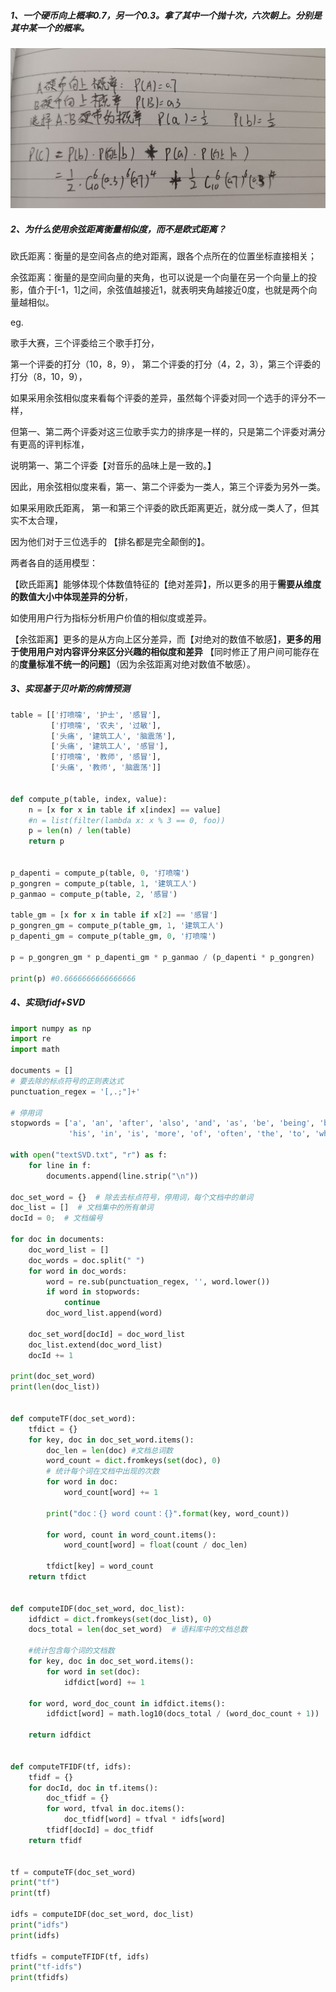 ##### 1、一个硬币向上概率0.7，另一个0.3。拿了其中一个抛十次，六次朝上。分别是其中某一个的概率。

![image-20191121222057867](assets/求概率.png)

##### 2、为什么使用余弦距离衡量相似度，而不是欧式距离？

欧氏距离：衡量的是空间各点的绝对距离，跟各个点所在的位置坐标直接相关；

余弦距离：衡量的是空间向量的夹角，也可以说是一个向量在另一个向量上的投影，值介于[-1，1]之间，余弦值越接近1，就表明夹角越接近0度，也就是两个向量越相似。

eg.

歌手大赛，三个评委给三个歌手打分，

第一个评委的打分（10，8，9）， 第二个评委的打分（4，2，3），第三个评委的打分（8，10，9），

如果采用余弦相似度来看每个评委的差异，虽然每个评委对同一个选手的评分不一样，

但第一、第二两个评委对这三位歌手实力的排序是一样的，只是第二个评委对满分有更高的评判标准，

说明第一、第二个评委【对音乐的品味上是一致的。】

因此，用余弦相似度来看，第一、第二个评委为一类人，第三个评委为另外一类。 

如果采用欧氏距离， 第一和第三个评委的欧氏距离更近，就分成一类人了，但其实不太合理，

因为他们对于三位选手的 【排名都是完全颠倒的】。

两者各自的适用模型：

【欧氏距离】能够体现个体数值特征的【绝对差异】，所以更多的用于**需要从维度的数值大小中体现差异的分析**，

如使用用户行为指标分析用户价值的相似度或差异。 

【余弦距离】更多的是从方向上区分差异，而【对绝对的数值不敏感】，**更多的用于使用用户对内容评分来区分兴趣的相似度和差异** 【同时修正了用户间可能存在的**度量标准不统一的问题**】（因为余弦距离对绝对数值不敏感）。     

##### 3、实现基于贝叶斯的病情预测

```python
table = [['打喷嚏', '护士', '感冒'],
         ['打喷嚏', '农夫', '过敏'],
         ['头痛', '建筑工人', '脑震荡'],
         ['头痛', '建筑工人', '感冒'],
         ['打喷嚏', '教师', '感冒'],
         ['头痛', '教师', '脑震荡']]


def compute_p(table, index, value):
    n = [x for x in table if x[index] == value]
    #n = list(filter(lambda x: x % 3 == 0, foo))
    p = len(n) / len(table)
    return p


p_dapenti = compute_p(table, 0, '打喷嚏')
p_gongren = compute_p(table, 1, '建筑工人')
p_ganmao = compute_p(table, 2, '感冒')

table_gm = [x for x in table if x[2] == '感冒']
p_gongren_gm = compute_p(table_gm, 1, '建筑工人')
p_dapenti_gm = compute_p(table_gm, 0, '打喷嚏')

p = p_gongren_gm * p_dapenti_gm * p_ganmao / (p_dapenti * p_gongren)

print(p) #0.6666666666666666
```

##### 4、实现tfidf+SVD

```python
import numpy as np
import re
import math

documents = []
# 要去除的标点符号的正则表达式
punctuation_regex = '[,.;"]+'

# 停用词
stopwords = ['a', 'an', 'after', 'also', 'and', 'as', 'be', 'being', 'but', 'by', 'd', 'for', 'from', 'he', 'her',
             'his', 'in', 'is', 'more', 'of', 'often', 'the', 'to', 'who', 'with', 'people', '']

with open("textSVD.txt", "r") as f:
    for line in f:
        documents.append(line.strip("\n"))

doc_set_word = {}  # 除去去标点符号，停用词，每个文档中的单词
doc_list = []  # 文档集中的所有单词
docId = 0;  # 文档编号

for doc in documents:
    doc_word_list = []
    doc_words = doc.split(" ")
    for word in doc_words:
        word = re.sub(punctuation_regex, '', word.lower())
        if word in stopwords:
            continue
        doc_word_list.append(word)

    doc_set_word[docId] = doc_word_list
    doc_list.extend(doc_word_list)
    docId += 1

print(doc_set_word)
print(len(doc_list))


def computeTF(doc_set_word):
    tfdict = {}
    for key, doc in doc_set_word.items():
        doc_len = len(doc) #文档总词数
        word_count = dict.fromkeys(set(doc), 0)
        # 统计每个词在文档中出现的次数
        for word in doc:
            word_count[word] += 1

        print("doc：{} word count：{}".format(key, word_count))

        for word, count in word_count.items():
            word_count[word] = float(count / doc_len)

        tfdict[key] = word_count
    return tfdict


def computeIDF(doc_set_word, doc_list):
    idfdict = dict.fromkeys(set(doc_list), 0)
    docs_total = len(doc_set_word)  # 语料库中的文档总数

    #统计包含每个词的文档数
    for key, doc in doc_set_word.items():
        for word in set(doc):
            idfdict[word] += 1

    for word, word_doc_count in idfdict.items():
        idfdict[word] = math.log10(docs_total / (word_doc_count + 1))

    return idfdict


def computeTFIDF(tf, idfs):
    tfidf = {}
    for docId, doc in tf.items():
        doc_tfidf = {}
        for word, tfval in doc.items():
            doc_tfidf[word] = tfval * idfs[word]
        tfidf[docId] = doc_tfidf
    return tfidf


tf = computeTF(doc_set_word)
print("tf")
print(tf)

idfs = computeIDF(doc_set_word, doc_list)
print("idfs")
print(idfs)

tfidfs = computeTFIDF(tf, idfs)
print("tf-idfs")
print(tfidfs)

```

